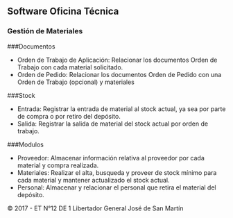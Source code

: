 ## Software Oficina Técnica

### Gestión de Materiales

###Documentos
 - Orden de Trabajo de Aplicación: Relacionar los documentos Orden de Trabajo con cada material solicitado.
 - Orden de Pedido: Relacionar los documentos Orden de Pedido con una Orden de Trabajo (opcional) y materiales

###Stock
 - Entrada: Registrar la entrada de material al stock actual, ya sea por parte de compra o por retiro del depósito.
 - Salida: Registrar la salida de material del stock actual por orden de trabajo.

###Modulos
 - Proveedor: Almacenar información relativa al proveedor por cada material y compra realizada.
 - Materiales: Realizar el alta, busqueda y proveer de stock mínimo para cada material y mantener actualizado el stock actual.
 - Personal: Almacenar y relacionar el personal que retira el material del depósito.

© 2017 - ET N°12 DE 1 Libertador General José de San Martín
